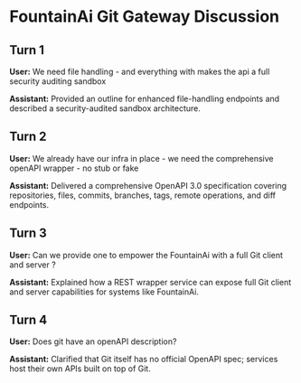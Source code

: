# FountainAi Git Gateway Discussion

## Turn 1
**User:** We need file handling - and everything with makes the api a full security auditing sandbox

**Assistant:** Provided an outline for enhanced file-handling endpoints and described a security-audited sandbox architecture.

## Turn 2
**User:** We already have our infra in place - we need the comprehensive openAPI wrapper - no stub or fake

**Assistant:** Delivered a comprehensive OpenAPI 3.0 specification covering repositories, files, commits, branches, tags, remote operations, and diff endpoints.

## Turn 3
**User:** Can we provide one to empower the FountainAi with a full Git client and server ?

**Assistant:** Explained how a REST wrapper service can expose full Git client and server capabilities for systems like FountainAi.

## Turn 4
**User:** Does git have an openAPI description?

**Assistant:** Clarified that Git itself has no official OpenAPI spec; services host their own APIs built on top of Git.
